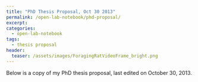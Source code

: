 ```yaml
---
title: "PhD Thesis Proposal, Oct 30 2013"
permalink: /open-lab-notebook/phd-proposal/
excerpt: 
categories:
  - open-lab-notebook
tags:
  - thesis proposal
header:
  teaser: /assets/images/ForagingRatVideoFrame_bright.png
---
```


Below is a copy of my PhD thesis proposal, last edited on October 30, 2013. 

